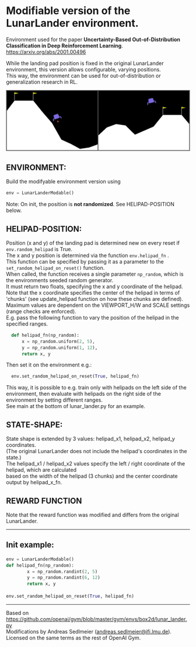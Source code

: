 # Modifiable version of the LunarLander environment.
Environment used for the paper **Uncertainty-Based Out-of-Distribution Classification in Deep Reinforcement Learning**.   
https://arxiv.org/abs/2001.00496

While the landing pad position is fixed in the original LunarLander environment, this version allows configurable, varying positions.   
This way, the environment can be used for out-of-distribution or generalization research in RL.

![Pad example](pad.png)

## ENVIRONMENT:
Build the modifyable environment version using
```python
env = LunarLanderModable()
```
Note: On init, the position is **not randomized**. See HELIPAD-POSITION below.

## HELIPAD-POSITION:
Position (x and y) of the landing pad is determined new on every reset if `env.random_helipad` is True.   
The x and y position is determined via the function `env.helipad_fn` .   
This function can be specified by passing it as a parameter to the `set_random_helipad_on_reset()` function.   
When called, the function receives a single parameter `np_random`, which is the environments seeded random generator.   
It must return two floats, specifying the x and y coordinate of the helipad.   
Note that the x coordinate specifies the center of the helipad in terms of 'chunks' (see update_helipad function on how these chunks are defined).   
Maximum values are dependent on the VIEWPORT_H/W and SCALE settings (range checks are enforced).   
E.g. pass the following function to vary the position of the helipad in the specified ranges.   
```python
  def helipad_fn(np_random):
      x = np_random.uniform(2, 5),
      y = np_random.uniform(1, 12),
      return x, y
```
Then set it on the environment e.g.:
```python
  env.set_random_helipad_on_reset(True, helipad_fn)
```
This way, it is possible to e.g. train only with helipads on the left side of the environment,
then evaluate with helipads on the right side of the environment by setting different ranges.   
See main at the bottom of lunar_lander.py for an example.

## STATE-SHAPE:
State shape is extended by 3 values: helipad_x1, helipad_x2, helipad_y coordinates.   
(The original LunarLander does not include the helipad's coordinates in the state.)   
The helipad_x1 / helipad_x2 values specify the left / right coordinate of the helipad, which are calculated   
based on the width of the helipad (3 chunks) and the center coordinate output by helipad_x_fn.   

## REWARD FUNCTION
Note that the reward function was modified and differs from the original LunarLander.   

---

## Init example:
```python
env = LunarLanderModable()
def helipad_fn(np_random):
        x = np_random.randint(2, 5)
        y = np_random.randint(6, 12)
        return x, y

env.set_random_helipad_on_reset(True, helipad_fn)
```

---

Based on https://github.com/openai/gym/blob/master/gym/envs/box2d/lunar_lander.py   
Modifications by Andreas Sedlmeier (andreas.sedlmeier@ifi.lmu.de).   
Licensed on the same terms as the rest of OpenAI Gym.